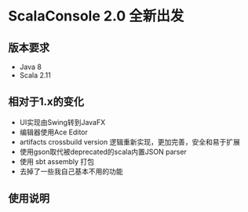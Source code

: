 # ScalaConsole 2.0 全新出发

## 版本要求
* Java 8
* Scala 2.11

## 相对于1.x的变化
* UI实现由Swing转到JavaFX
* 编辑器使用Ace Editor
* artifacts crossbuild version 逻辑重新实现，更加完善，安全和易于扩展
* 使用gson取代被deprecated的scala内置JSON parser
* 使用 sbt assembly 打包
* 去掉了一些我自己基本不用的功能

## 使用说明

